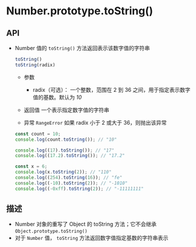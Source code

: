 # Number.prototype.toString()

## API

+ Number 值的 `toString()` 方法返回表示该数字值的字符串


  ```js
  toString()
  toString(radix)
  ```

  + 参数

    + radix（可选）： 一个整数，范围在 2 到 36 之间，用于指定表示数字值的基数。默认为 *10*

  + 返回值 一个表示指定数字值的字符串


  + 异常 `RangeError` 如果 radix 小于 2 或大于 36，则抛出该异常

  ```js
  const count = 10;
  console.log(count.toString()); // "10"

  console.log((17).toString()); // "17"
  console.log((17.2).toString()); // "17.2"

  const x = 6;
  console.log(x.toString(2)); // "110"
  console.log((254).toString(16)); // "fe"
  console.log((-10).toString(2)); // "-1010"
  console.log((-0xff).toString(2)); // "-11111111"
  ```

## 描述

+ Number 对象的重写了 Object 的 toString 方法；它不会继承 `Object.prototype.toString()`
+ 对于 `Number` 值， `toString` 方法返回数字值指定基数的字符串表示
